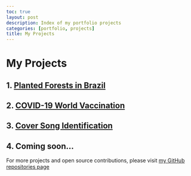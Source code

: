 ```yaml
---
toc: true
layout: post
description: Index of my portfolio projects 
categories: [portfolio, projects]
title: My Projects
---
```


# My Projects

## 1. [Planted Forests in Brazil](https://andygrammer.github.io/blog/portfolio/projects/nature/regression/kfold/mse/2021/03/30/arvores-project.html) 

## 2. [COVID-19 World Vaccination](https://andygrammer.github.io/blog/portfolio/projects/covid/eda/exploration/analysis/2021/04/05/covid-project.html)

## 3. [Cover Song Identification](https://andygrammer.github.io/blog/portfolio/projects/music/cover/regression/forest/neural%20network/ann/mca/2021/05/10/covers-project.html)

## 4. Coming soon...

For more projects and open source contributions, please visit [my GitHub repositories page](https://github.com/Andygrammer?tab=repositories)


